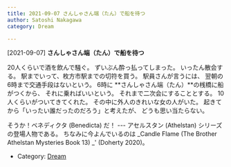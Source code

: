 ```yaml
---
title: 2021-09-07 さんしゃさん端（たん）で船を待つ
author: Satoshi Nakagawa
category: Dream

---
```


[2021-09-07] **さんしゃさん端（たん）で船を待つ** 

 20人くらいで酒を飲んで騒ぐ。
ずいぶん酔っ払ってしまった。
いったん散会する。
駅までいって、枚方市駅までの切符を買う。
駅員さんが言うには、
翌朝の6時まで交通手段はないという。
6時に **さんしゃさん端（たん）**の桟橋に船がつくから、
それに乗ればいいという。
それまで二次会にすることとする。
10人くらいがついてきてくれた。
その中に外人のきれいな女の人がいた。
起きてから「いったい誰だったのだろう」と考えたが、
どうも思い当たらない。

 そうか！ベネディクタ (Benedicta) だ！
--- アセルスタン (Athelstan) シリーズの登場人物である。
ちなみに今よんでいるのは _Candle Flame
(The Brother Athelstan Mysteries Book 13) _'
(Doherty 2020)。

- Category: [Dream](https://merapano.github.io/categories.html#Dream)

